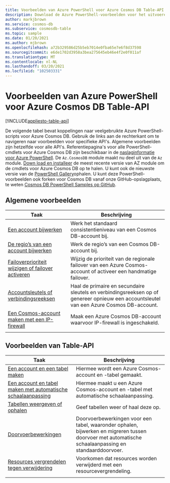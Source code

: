 ```yaml
---
title: Voorbeelden van Azure PowerShell voor Azure Cosmos DB Table-API
description: Download de Azure PowerShell-voorbeelden voor het uitvoeren van verschillende algemene taken Azure Cosmos DB Table-API
author: markjbrown
ms.service: cosmos-db
ms.subservice: cosmosdb-table
ms.topic: sample
ms.date: 01/20/2021
ms.author: mjbrown
ms.openlocfilehash: a72b329586d25b5eb7014e0fba65e7e6f8d37598
ms.sourcegitcommit: e6de1702d3958a3bea275645eb46e4f2e0f011af
ms.translationtype: MT
ms.contentlocale: nl-NL
ms.lasthandoff: 03/20/2021
ms.locfileid: "102503331"
---
```

# <a name="azure-powershell-samples-for-azure-cosmos-db-table-api"></a>Voorbeelden van Azure PowerShell voor Azure Cosmos DB Table-API
[!INCLUDE[appliesto-table-api](includes/appliesto-table-api.md)]

De volgende tabel bevat koppelingen naar veelgebruikte Azure PowerShell-scripts voor Azure Cosmos DB. Gebruik de links aan de rechterkant om te navigeren naar voorbeelden voor specifieke API's. Algemene voorbeelden zijn hetzelfde voor alle API's. Referentiepagina's voor alle PowerShell-cmdlets voor Azure Cosmos DB zijn beschikbaar in de [naslaginformatie voor Azure PowerShell](/powershell/module/az.cosmosdb). De `Az.CosmosDB` module maakt nu deel uit van de `Az` module. [Down load en installeer](/powershell/azure/install-az-ps) de meest recente versie van AZ module om de cmdlets voor Azure Cosmos DB op te halen. U kunt ook de nieuwste versie van de [PowerShell Gallery](https://www.powershellgallery.com/packages/Az/5.4.0)ophalen. U kunt deze PowerShell-voorbeelden ook forken voor Cosmos DB vanaf onze GitHub-opslagplaats, te weten [Cosmos DB PowerShell Samples op GitHub](https://github.com/Azure/azure-docs-powershell-samples/tree/master/cosmosdb).

## <a name="common-samples"></a>Algemene voorbeelden

|Taak | Beschrijving |
|---|---|
|[Een account bijwerken](scripts/powershell/common/account-update.md?toc=%2fpowershell%2fmodule%2ftoc.json)| Werk het standaard consistentieniveau van een Cosmos DB-account bij. |
|[De regio’s van een account bijwerken](scripts/powershell/common/update-region.md?toc=%2fpowershell%2fmodule%2ftoc.json)| Werk de regio’s van een Cosmos DB-account bij. |
|[Failoverprioriteit wijzigen of failover activeren](scripts/powershell/common/failover-priority-update.md?toc=%2fpowershell%2fmodule%2ftoc.json)| Wijzig de prioriteit van de regionale failover van een Azure Cosmos-account of activeer een handmatige failover. |
|[Accountsleutels of verbindingsreeksen](scripts/powershell/common/keys-connection-strings.md?toc=%2fpowershell%2fmodule%2ftoc.json)| Haal de primaire en secundaire sleutels en verbindingsreeksen op of genereer opnieuw een accountsleutel van een Azure Cosmos DB-account. |
|[Een Cosmos-account maken met een IP-firewall](scripts/powershell/common/firewall-create.md?toc=%2fpowershell%2fmodule%2ftoc.json)| Maak een Azure Cosmos DB-account waarvoor IP-firewall is ingeschakeld. |
|||

## <a name="table-api-samples"></a>Voorbeelden van Table-API

|Taak | Beschrijving |
|---|---|
|[Een account en een tabel maken](scripts/powershell/table/create.md?toc=%2fpowershell%2fmodule%2ftoc.json)| Hiermee wordt een Azure Cosmos-account en -tabel gemaakt. |
|[Een account en tabel maken met automatische schaalaanpassing](scripts/powershell/table/autoscale.md?toc=%2fpowershell%2fmodule%2ftoc.json)| Hiermee maakt u een Azure Cosmos-account en -tabel met automatische schaalaanpassing. |
|[Tabellen weergeven of ophalen](scripts/powershell/table/list-get.md?toc=%2fpowershell%2fmodule%2ftoc.json)| Geef tabellen weer of haal deze op. |
|[Doorvoerbewerkingen](scripts/powershell/table/throughput.md?toc=%2fpowershell%2fmodule%2ftoc.json)| Doorvoerbewerkingen voor een tabel, waaronder ophalen, bijwerken en migreren tussen doorvoer met automatische schaalaanpassing en standaarddoorvoer. |
|[Resources vergrendelen tegen verwijdering](scripts/powershell/table/lock.md?toc=%2fpowershell%2fmodule%2ftoc.json)| Voorkomen dat resources worden verwijderd met een resourcevergrendeling. |
|||
